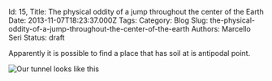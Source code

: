 Id: 15,
Title: The physical oddity of a jump throughout the center of the Earth
Date: 2013-11-07T18:23:37.000Z
Tags: 
Category: Blog
Slug: the-physical-oddity-of-a-jump-throughout-the-center-of-the-earth
Authors: Marcello Seri
Status: draft

Apparently it is possible to find a place that has soil at is antipodal point.



![Our tunnel looks like this](/content/images/2013/Nov/globe_east_540.jpg)